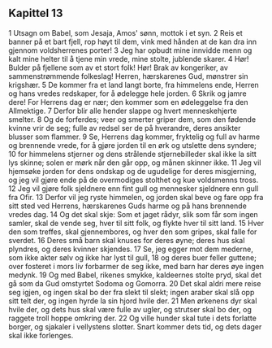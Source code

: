 ## Kapittel 13

1 Utsagn om Babel, som Jesaja, Amos' sønn, mottok i et syn.
2 Reis et banner på et bart fjell, rop høyt til dem, vink med hånden at de kan dra inn gjennom voldsherrenes porter!
3 Jeg har opbudt mine innvidde menn og kalt mine helter til å tjene min vrede, mine stolte, jublende skarer.
4 Hør! Bulder på fjellene som av et stort folk! Hør! Brak av kongeriker, av sammenstrømmende folkeslag! Herren, hærskarenes Gud, mønstrer sin krigshær.
5 De kommer fra et land langt borte, fra himmelens ende, Herren og hans vredes redskaper, for å ødelegge hele jorden.
6 Skrik og jamre dere! For Herrens dag er nær; den kommer som en ødeleggelse fra den Allmektige.
7 Derfor blir alle hender slappe og hvert menneskehjerte smelter.
8 Og de forferdes; veer og smerter griper dem, som den fødende kvinne vrir de seg; fulle av redsel ser de på hverandre, deres ansikter blusser som flammer.
9 Se, Herrens dag kommer, fryktelig og full av harme og brennende vrede, for å gjøre jorden til en ørk og utslette dens syndere;
10 for himmelens stjerner og dens strålende stjernebilleder skal ikke la sitt lys skinne; solen er mørk når den går opp, og månen skinner ikke.
11 Jeg vil hjemsøke jorden for dens ondskap og de ugudelige for deres misgjerning, og jeg vil gjøre ende på de overmodiges stolthet og kue voldsmenns tross.
12 Jeg vil gjøre folk sjeldnere enn fint gull og mennesker sjeldnere enn gull fra Ofir.
13 Derfor vil jeg ryste himmelen, og jorden skal beve og fare opp fra sitt sted ved Herrens, hærskarenes Guds harme og på hans brennende vredes dag.
14 Og det skal skje: Som et jaget rådyr, slik som får som ingen samler, skal de vende seg, hver til sitt folk, og flykte hver til sitt land.
15 Hver den som treffes, skal gjennembores, og hver den som gripes, skal falle for sverdet.
16 Deres små barn skal knuses for deres øyne; deres hus skal plyndres, og deres kvinner skjendes.
17 Se, jeg egger mot dem mederne, som ikke akter sølv og ikke har lyst til gull,
18 og deres buer feller guttene; over fosteret i mors liv forbarmer de seg ikke, med barn har deres øye ingen medynk.
19 Og med Babel, rikenes smykke, kaldeernes stolte pryd, skal det gå som da Gud omstyrtet Sodoma og Gomorra.
20 Det skal aldri mere reise seg igjen, og ingen skal bo der fra slekt til slekt; ingen araber skal slå opp sitt telt der, og ingen hyrde la sin hjord hvile der.
21 Men ørkenens dyr skal hvile der, og dets hus skal være fulle av ugler, og strutser skal bo der, og raggete troll hoppe omkring der.
22 Og ville hunder skal tute i dets forlatte borger, og sjakaler i vellystens slotter. Snart kommer dets tid, og dets dager skal ikke forlenges.
